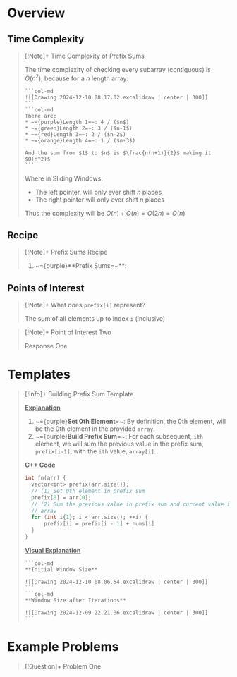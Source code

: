 # Overview
## Time Complexity

>[!Note]+ Time Complexity of Prefix Sums
> <!-- Multiline -->
> The time complexity of checking every subarray (contiguous) is $O(n^2)$, because for a $n$ length array:
> ````col
>```col-md
>![[Drawing 2024-12-10 08.17.02.excalidraw | center | 300]]
>```
>```col-md
>There are:
>* ~={purple}Length 1=~: 4 / ($n$)
>* ~={green}Length 2=~: 3 / ($n-1$)
>* ~={red}Length 3=~: 2 / ($n-2$)
>* ~={orange}Length 4=~: 1 / ($n-3$)
>
>And the sum from $1$ to $n$ is $\frac{n(n+1)}{2}$ making it $O(n^2)$
>```
>````
>Where in Sliding Windows:
>* The left pointer, will only ever shift $n$ places
>* The right pointer will only ever shift $n$ places
>
>Thus the complexity will be $O(n) + O(n) = O(2n) = O(n)$
## Recipe

>[!Note]+ Prefix Sums Recipe
> <!-- Multiline -->
>1. ~={purple}**Prefix Sums=~**:

## Points of Interest

>[!Note]+ What does `prefix[i]` represent?
> <!-- Multiline -->
>The sum of all elements up to index `i` (inclusive)

>[!Note]+ Point of Interest Two
> <!-- Multiline -->
>Response One

# Templates

>[!Info]+ Building Prefix Sum Template
><!-- Multiline -->
><u>**Explanation**</u>
>1. ~={purple}**Set 0th Element**=~: By definition, the 0th element, will be the 0th element in the provided `array`.
>2. ~={purple}**Build Prefix Sum**=~: For each subsequent, `ith` element, we will sum the previous value in the prefix sum, `prefix[i-1]`, with the `ith` value, `array[i]`.
>
><u>**C++ Code**</u>
>```cpp
>int fn(arr) {
>	vector<int​> prefix(arr.size());
>	// (1) Set 0th element in prefix sum
>	prefix[0] = arr[0];
>	// (2) Sum the previous value in prefix sum and current value in
>	// array
>	for (int i{1}; i < arr.size(); ++i) {
>		prefix[i] = prefix[i - 1] + nums[i]
>	}
>}
>```
><u>**Visual Explanation**</u>
>````col
>```col-md
>**Initial Window Size**
>
>![[Drawing 2024-12-10 08.06.54.excalidraw | center | 300]]
>```
>```col-md
>**Window Size after Iterations**
>
>![[Drawing 2024-12-09 22.21.06.excalidraw | center | 300]]
>```
>````

# Example Problems

> [!Question]+ Problem One
> <!-- Multiline -->
<!--SR:!2024-12-11,3,250-->
